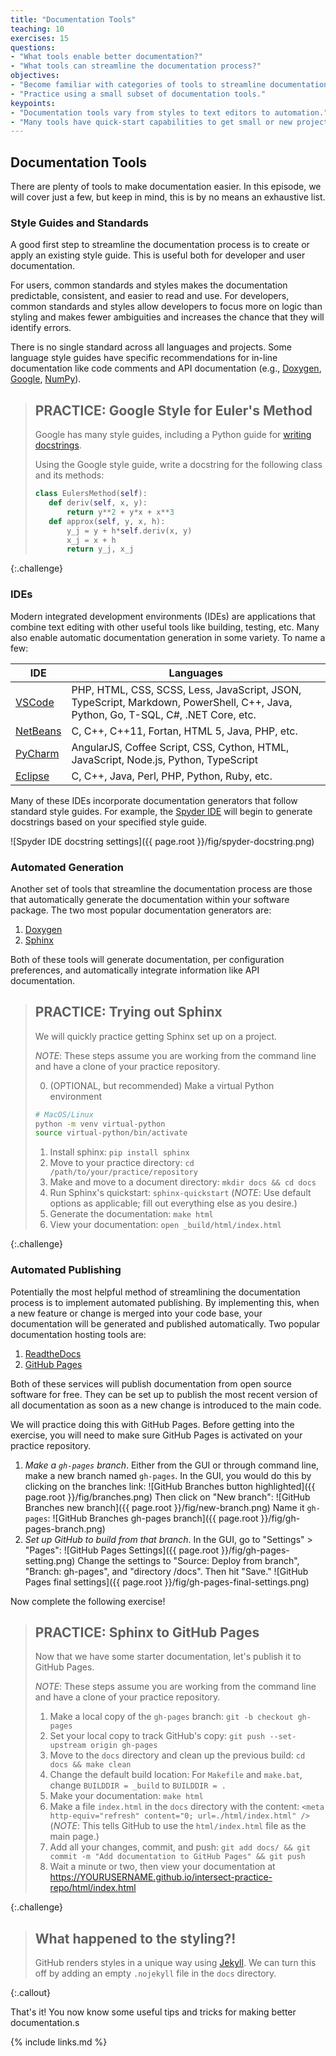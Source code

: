 ```yaml
---
title: "Documentation Tools"
teaching: 10
exercises: 15
questions:
- "What tools enable better documentation?"
- "What tools can streamline the documentation process?"
objectives:
- "Become familiar with categories of tools to streamline documentation processes."
- "Practice using a small subset of documentation tools."
keypoints:
- "Documentation tools vary from styles to text editors to automation."
- "Many tools have quick-start capabilities to get small or new projects started with better documentation processes."
---
```


## Documentation Tools

There are plenty of tools to make documentation easier. In this episode,
we will cover just a few, but keep in mind, this is by no means an
exhaustive list.

### Style Guides and Standards

A good first step to streamline the documentation process is to create
or apply an existing style guide. This is useful both for developer
and user documentation.

For users, common standards and styles makes
the documentation predictable, consistent, and easier to read and use.
For developers, common standards and styles allow developers to focus more
on logic than styling and makes fewer ambiguities and increases the chance
that they will identify errors.

There is no single standard across all languages and projects. Some language
style guides have specific recommendations for in-line documentation like code comments and API documentation
(e.g., [Doxygen](https://www.doxygen.nl/), [Google](https://google.github.io/styleguide/),
[NumPy](https://numpydoc.readthedocs.io/en/latest/format.html#docstring-standard)).

> ## PRACTICE: Google Style for Euler's Method
>
> Google has many style guides, including a Python guide for [writing docstrings](https://google.github.io/styleguide/pyguide.html#38-comments-and-docstrings).
>
> Using the Google style guide, write a docstring for the following class and its methods:
>
> ```python
> class EulersMethod(self):
>    def deriv(self, x, y):
>        return y**2 + y*x + x**3
>    def approx(self, y, x, h):
>        y_j = y + h*self.deriv(x, y)
>        x_j = x + h
>        return y_j, x_j
> ```
>
{:.challenge}


### IDEs

Modern integrated development environments (IDEs) are applications that
combine text editing with other useful tools like building, testing, etc. Many
also enable automatic documentation generation in some variety. To name a few:

| IDE | Languages |
| --- | --------- |
| [VSCode](https://code.visualstudio.com/) |  PHP, HTML, CSS, SCSS, Less, JavaScript, JSON, TypeScript, Markdown, PowerShell, C++, Java, Python, Go, T-SQL, C#, .NET Core, etc. |
| [NetBeans](https://netbeans.apache.org/) | C, C++, C++11, Fortan, HTML 5, Java, PHP, etc. |
| [PyCharm](https://www.jetbrains.com/pycharm/) | AngularJS, Coffee Script, CSS, Cython, HTML, JavaScript, Node.js, Python, TypeScript |
| [Eclipse](https://www.eclipse.org/ide/) | C, C++, Java, Perl, PHP, Python, Ruby, etc. |

Many of these IDEs incorporate documentation generators that follow standard
style guides. For example, the [Spyder IDE](https://www.spyder-ide.org/) will
begin to generate docstrings based on your specified style guide.

![Spyder IDE docstring settings]({{ page.root }}/fig/spyder-docstring.png)

### Automated Generation

Another set of tools that streamline the documentation process are those that
automatically generate the documentation within your software package. The two
most popular documentation generators are:

1. [Doxygen](https://www.doxygen.nl/)
1. [Sphinx](https://www.sphinx-doc.org/en/master/)

Both of these tools will generate documentation, per configuration preferences,
and automatically integrate information like API documentation.

> ## PRACTICE: Trying out Sphinx
>
> We will quickly practice getting Sphinx set up on a project.
>
> _NOTE_: These steps assume you are working from the command line and
> have a clone of your practice repository.
>
> 0. (OPTIONAL, but recommended) Make a virtual Python environment
> ```bash
> # MacOS/Linux
> python -m venv virtual-python
> source virtual-python/bin/activate
> ```
> 1. Install sphinx: `pip install sphinx`
> 2. Move to your practice directory: `cd /path/to/your/practice/repository`
> 3. Make and move to a document directory: `mkdir docs && cd docs`
> 4. Run Sphinx's quickstart: `sphinx-quickstart`
>    (_NOTE_: Use default options as applicable; fill out everything else as you desire.)
> 5. Generate the documentation: `make html`
> 6. View your documentation: `open _build/html/index.html`
>
{:.challenge}

### Automated Publishing

Potentially the most helpful method of streamlining the documentation process
is to implement automated publishing. By implementing this, when a new feature
or change is merged into your code base, your documentation will be generated
and published automatically. Two popular documentation hosting tools are:

1. [ReadtheDocs](https://readthedocs.org/)
1. [GitHub Pages](https://pages.github.com/)

Both of these services will publish documentation from open source software
for free. They can be set up to publish the most recent version of all
documentation as soon as a new change is introduced to the main code.

We will practice doing this with GitHub Pages. Before getting into the
exercise, you will need to make sure GitHub Pages is activated on your
practice repository.

1. _Make a `gh-pages` branch_.
   Either from the GUI or through command line, make a new branch named `gh-pages`.
   In the GUI, you would do this by clicking on the branches link:
   ![GitHub Branches button highlighted]({{ page.root }}/fig/branches.png)
   Then click on "New branch":
   ![GitHub Branches new branch]({{ page.root }}/fig/new-branch.png)
   Name it `gh-pages`:
   ![GitHub Branches gh-pages branch]({{ page.root }}/fig/gh-pages-branch.png)
2. _Set up GitHub to build from that branch_.
   In the GUI, go to "Settings" > "Pages":
   ![GitHub Pages Settings]({{ page.root }}/fig/gh-pages-setting.png)
   Change the settings to "Source: Deploy from branch", "Branch: gh-pages", and
   "directory /docs". Then hit "Save."
   ![GitHub Pages final settings]({{ page.root }}/fig/gh-pages-final-settings.png)

Now complete the following exercise!

> ## PRACTICE: Sphinx to GitHub Pages
>
> Now that we have some starter documentation, let's publish it to
> GitHub Pages.
>
> _NOTE_: These steps assume you are working from the command line and
> have a clone of your practice repository.
>
> 1. Make a local copy of the `gh-pages` branch: `git -b checkout gh-pages`
> 2. Set your local copy to track GitHub's copy: `git push --set-upstream origin gh-pages`
> 3. Move to the `docs` directory and clean up the previous build: `cd docs && make clean`
> 4. Change the default build location: For `Makefile` and `make.bat`, change `BUILDDIR = _build` to `BUILDDIR = .`
> 5. Make your documentation: `make html`
> 6. Make a file `index.html` in the `docs` directory with the content:
> `<meta http-equiv="refresh" content="0; url=./html/index.html" />` (_NOTE_: This tells GitHub to use the `html/index.html` file as the main page.)
> 7. Add all your changes, commit, and push: `git add docs/ && git commit -m "Add documentation to GitHub Pages" && git push`
> 8. Wait a minute or two, then view your documentation at https://YOURUSERNAME.github.io/intersect-practice-repo/html/index.html
>
{:.challenge}

> ## What happened to the styling?!
> GitHub renders styles in a unique way using [Jekyll](https://jekyllrb.com/). We can turn this
> off by adding an empty `.nojekyll` file in the `docs` directory.
>
{:.callout}

That's it! You now know some useful tips and tricks for making better documentation.s

{% include links.md %}

